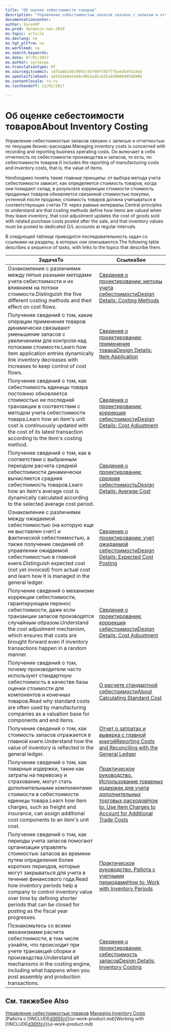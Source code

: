 ```yaml
---
title: "Об оценке себестоимости товаров"
description: "Управление себестоимостью запасов связано с записью и отчетностью по текущим бизнес-расходам. Он включает в себя отчетность по себестоимости производства и запасов, то есть, по себестоимости товаров."
documentationcenter: 
author: SorenGP
ms.prod: dynamics-nav-2018
ms.topic: article
ms.devlang: na
ms.tgt_pltfrm: na
ms.workload: na
ms.search.keywords: 
ms.date: 07/01/2017
ms.author: sgroespe
ms.translationtype: HT
ms.sourcegitcommit: 1dfba8b14019991c95f40ffd5f7fbaed5df414eb
ms.openlocfilehash: ad343de8e54e8cd0b2ad5c625a4d0808d95db906
ms.contentlocale: ru-ru
ms.lasthandoff: 12/01/2017

---
```

# <a name="about-inventory-costing"></a><span data-ttu-id="28d22-104">Об оценке себестоимости товаров</span><span class="sxs-lookup"><span data-stu-id="28d22-104">About Inventory Costing</span></span>
<span data-ttu-id="28d22-105">Управление себестоимостью запасов связано с записью и отчетностью по текущим бизнес-расходам.</span><span class="sxs-lookup"><span data-stu-id="28d22-105">Managing inventory costs is concerned with recording and reporting business operating costs.</span></span> <span data-ttu-id="28d22-106">Он включает в себя отчетность по себестоимости производства и запасов, то есть, по себестоимости товаров.</span><span class="sxs-lookup"><span data-stu-id="28d22-106">It includes the reporting of manufacturing costs and inventory costs, that is, the value of items.</span></span>  

 <span data-ttu-id="28d22-107">Необходимо понять такие главные принципы: от выбора метода учета себестоимости зависит, как определяется стоимость товаров, когда они покидают склад; в результате коррекции стоимости стоимость проданных товаров обновляется связанной стоимостью покупки, учтенной после продажи; стоимость товаров должна учитываться в соответствующих счетах ГК через равные интервалы.</span><span class="sxs-lookup"><span data-stu-id="28d22-107">Central principles to understand are that costing methods define how items are valued when they leave inventory, that cost adjustment updates the cost of goods sold with related purchase costs posted after the sale, and that inventory values must be posted to dedicated G/L accounts at regular intervals.</span></span>  

 <span data-ttu-id="28d22-108">В следующей таблице приводится последовательность задач со ссылками на разделы, в которых они описываются.</span><span class="sxs-lookup"><span data-stu-id="28d22-108">The following table describes a sequence of tasks, with links to the topics that describe them.</span></span>   

|<span data-ttu-id="28d22-109">**Задача**</span><span class="sxs-lookup"><span data-stu-id="28d22-109">**To**</span></span>|<span data-ttu-id="28d22-110">**Ссылка**</span><span class="sxs-lookup"><span data-stu-id="28d22-110">**See**</span></span>|  
|------------|-------------|  
|<span data-ttu-id="28d22-111">Ознакомление с различиями между пятью разными методами учета себестоимости и их влиянием на потоки стоимости.</span><span class="sxs-lookup"><span data-stu-id="28d22-111">Distinguish the five different costing methods and their effect on cost flows.</span></span>|[<span data-ttu-id="28d22-112">Сведения о проектировании: методы учета себестоимости</span><span class="sxs-lookup"><span data-stu-id="28d22-112">Design Details: Costing Methods</span></span>](design-details-costing-methods.md)|  
|<span data-ttu-id="28d22-113">Получение сведений о том, какие операции применения товаров динамически связывают уменьшение запасов с увеличением для контроля над потоками стоимости.</span><span class="sxs-lookup"><span data-stu-id="28d22-113">Learn how item application entries dynamically link inventory decreases with increases to keep control of cost flows.</span></span>|[<span data-ttu-id="28d22-114">Сведения о проектировании: применение товара</span><span class="sxs-lookup"><span data-stu-id="28d22-114">Design Details: Item Application</span></span>](design-details-item-application.md)|  
|<span data-ttu-id="28d22-115">Получение сведений о том, как себестоимость единицы товара постоянно обновляется стоимостью ее последней транзакции в соответствии с методом учета себестоимости товара.</span><span class="sxs-lookup"><span data-stu-id="28d22-115">Learn how an item's unit cost is continuously updated with the cost of its latest transaction according to the item's costing method.</span></span>|[<span data-ttu-id="28d22-116">Сведения о проектировании: коррекция себестоимости</span><span class="sxs-lookup"><span data-stu-id="28d22-116">Design Details: Cost Adjustment</span></span>](design-details-cost-adjustment.md)|  
|<span data-ttu-id="28d22-117">Получение сведений о том, как в соответствии с выбранным периодом расчета средней себестоимости динамически вычисляется средняя себестоимость товаров.</span><span class="sxs-lookup"><span data-stu-id="28d22-117">Learn how an item's average cost is dynamically calculated according to the selected average cost period.</span></span>|[<span data-ttu-id="28d22-118">Сведения о проектировании: средняя себестоимость</span><span class="sxs-lookup"><span data-stu-id="28d22-118">Design Details: Average Cost</span></span>](design-details-average-cost.md)|  
|<span data-ttu-id="28d22-119">Ознакомление с различиями между ожидаемой себестоимостью (на которую еще не выставлен счет) и фактической себестоимостью, а также получение сведений об управлении ожидаемой себестоимостью в главной книге.</span><span class="sxs-lookup"><span data-stu-id="28d22-119">Distinguish expected cost (not yet invoiced) from actual cost and learn how it is managed in the general ledger.</span></span>|[<span data-ttu-id="28d22-120">Сведения о проектировании: учет ожидаемой себестоимости</span><span class="sxs-lookup"><span data-stu-id="28d22-120">Design Details: Expected Cost Posting</span></span>](design-details-expected-cost-posting.md)|  
|<span data-ttu-id="28d22-121">Получение сведений о механизме коррекции себестоимости, гарантирующем перенос себестоимости, даже если транзакции запасов производятся случайным образом.</span><span class="sxs-lookup"><span data-stu-id="28d22-121">Understand the cost adjustment mechanism, which ensures that costs are brought forward even if inventory transactions happen in a random manner.</span></span>|[<span data-ttu-id="28d22-122">Сведения о проектировании: коррекция себестоимости</span><span class="sxs-lookup"><span data-stu-id="28d22-122">Design Details: Cost Adjustment</span></span>](design-details-cost-adjustment.md)|  
|<span data-ttu-id="28d22-123">Получение сведений о том, почему производители часто используют стандартную себестоимость в качестве базы оценки стоимости для компонентов и конечных товаров.</span><span class="sxs-lookup"><span data-stu-id="28d22-123">Read why standard costs are often used by manufacturing companies as a valuation base for components and end items.</span></span>|[<span data-ttu-id="28d22-124">О расчете стандартной себестоимости</span><span class="sxs-lookup"><span data-stu-id="28d22-124">About Calculating Standard Cost</span></span>](finance-about-calculating-standard-cost.md)|  
|<span data-ttu-id="28d22-125">Получение сведений о том, как стоимость запасов отражается в главной книге.</span><span class="sxs-lookup"><span data-stu-id="28d22-125">Understand how the value of inventory is reflected in the general ledger.</span></span>|[<span data-ttu-id="28d22-126">Отчет о затратах и выверка с главной книгой</span><span class="sxs-lookup"><span data-stu-id="28d22-126">Reporting Costs and Reconciling with the General Ledger</span></span>](finance-report-costs-and-reconcile-with-the-general-ledger.md)|  
|<span data-ttu-id="28d22-127">Получение сведений о том, как товарные издержки, такие как затраты на перевозку и страхование, могут стать дополнительными компонентами стоимости в себестоимости единицы товара.</span><span class="sxs-lookup"><span data-stu-id="28d22-127">Learn how item charges, such as freight and insurance, can assign additional cost components to an item's unit cost.</span></span>|[<span data-ttu-id="28d22-128">Практическое руководство. Использование товарных издержек для учета дополнительных торговых расходов</span><span class="sxs-lookup"><span data-stu-id="28d22-128">How to: Use Item Charges to Account for Additional Trade Costs</span></span>](payables-how-assign-item-charges.md)|  
|<span data-ttu-id="28d22-129">Получение сведений о том, как периоды учета запасов помогают организации управлять стоимостью запасов во времени путем определения более коротких периодов, которые могут закрываться для учета в течение финансового года.</span><span class="sxs-lookup"><span data-stu-id="28d22-129">Read how inventory periods help a company to control inventory value over time by defining shorter periods that can be closed for posting as the fiscal year progresses.</span></span>|[<span data-ttu-id="28d22-130">Практическое руководство. Работа с учетными периодами</span><span class="sxs-lookup"><span data-stu-id="28d22-130">How to: Work with Inventory Periods</span></span>](finance-how-to-work-with-inventory-periods.md)|  
|<span data-ttu-id="28d22-131">Познакомьтесь со всеми механизмами расчета себестоимости, в том числе узнайте, что происходит при учете транзакций сборки и производства.</span><span class="sxs-lookup"><span data-stu-id="28d22-131">Understand all mechanisms in the costing engine, including what happens when you post assembly and production transactions.</span></span>|[<span data-ttu-id="28d22-132">Сведения о проектировании: себестоимость запасов</span><span class="sxs-lookup"><span data-stu-id="28d22-132">Design Details: Inventory Costing</span></span>](design-details-inventory-costing.md)|

## <a name="see-also"></a><span data-ttu-id="28d22-133">См. также</span><span class="sxs-lookup"><span data-stu-id="28d22-133">See Also</span></span>
<span data-ttu-id="28d22-134">[Управление себестоимостью товаров](finance-manage-inventory-costs.md)  </span><span class="sxs-lookup"><span data-stu-id="28d22-134">[Managing Inventory Costs](finance-manage-inventory-costs.md)  </span></span>  
<span data-ttu-id="28d22-135">[Работа с [!INCLUDE[d365fin](includes/d365fin_md.md)]](ui-work-product.md)</span><span class="sxs-lookup"><span data-stu-id="28d22-135">[Working with [!INCLUDE[d365fin](includes/d365fin_md.md)]](ui-work-product.md)</span></span>

